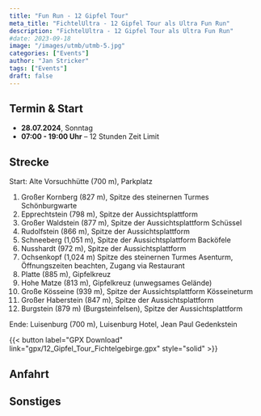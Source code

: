 ```yaml
---
title: "Fun Run - 12 Gipfel Tour"
meta_title: "FichtelUltra - 12 Gipfel Tour als Ultra Fun Run"
description: "FichtelUltra - 12 Gipfel Tour als Ultra Fun Run"
#date: 2023-09-18
image: "/images/utmb/utmb-5.jpg"
categories: ["Events"]
author: "Jan Stricker"
tags: ["Events"]
draft: false
---
```


## Termin & Start

* **28.07.2024**, Sonntag
* **07:00 - 19:00 Uhr** – 12 Stunden Zeit Limit

## Strecke

Start: Alte Vorsuchhütte (700 m), Parkplatz

1. Großer Kornberg (827 m), Spitze des steinernen Turmes Schönburgwarte
2. Epprechtstein (798 m), Spitze der Aussichtsplattform
3. Großer Waldstein (877 m), Spitze der Aussichtsplattform Schüssel
4. Rudolfstein (866 m), Spitze der Aussichtsplattform
5. Schneeberg (1,051 m), Spitze der Aussichtsplattform Backöfele
6. Nusshardt (972 m), Spitze der Aussichtsplattform
7. Ochsenkopf (1,024 m) Spitze des steinernen Turmes Asenturm, Öffnungszeiten beachten, Zugang via Restaurant
8. Platte (885 m), Gipfelkreuz
9. Hohe Matze (813 m), Gipfelkreuz (unwegsames Gelände)
10. Große Kösseine (939 m), Spitze der Aussichtsplattform Kösseineturm
11. Großer Haberstein (847 m), Spitze der Aussichtsplattform
12. Burgstein (879 m) (Burgsteinfelsen), Spitze der Aussichtsplattform

Ende: Luisenburg (700 m), Luisenburg Hotel, Jean Paul Gedenkstein

{{< button label="GPX Download" link="gpx/12_Gipfel_Tour_Fichtelgebirge.gpx" style="solid" >}}

## Anfahrt

## Sonstiges